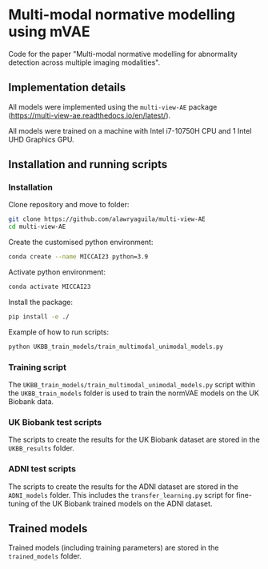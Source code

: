 # Multi-modal normative modelling using mVAE

Code for the paper "Multi-modal normative modelling for abnormality detection across multiple imaging modalities".

## Implementation details

All models were implemented using the ``multi-view-AE`` package (https://multi-view-ae.readthedocs.io/en/latest/).

All models were trained on a machine with Intel i7-10750H CPU and 1 Intel UHD Graphics GPU.

## Installation and running scripts

### Installation
Clone repository and move to folder:
```bash
git clone https://github.com/alawryaguila/multi-view-AE
cd multi-view-AE
```

Create the customised python environment:
```bash
conda create --name MICCAI23 python=3.9
```

Activate python environment:
```bash
conda activate MICCAI23
```

Install the package:
```bash
pip install -e ./
```

Example of how to run scripts:
```bash
python UKBB_train_models/train_multimodal_unimodal_models.py 
```

### Training script
The ```UKBB_train_models/train_multimodal_unimodal_models.py```  script within the ```UKBB_train_models``` folder is used to train the normVAE models on the UK Biobank data. 

### UK Biobank test scripts
The scripts to create the results for the UK Biobank dataset are stored in the  ```UKBB_results``` folder.

### ADNI test scripts
The scripts to create the results for the ADNI dataset are stored in the  ```ADNI_models``` folder. This includes the ```transfer_learning.py``` script for fine-tuning of the UK Biobank trained models on the ADNI dataset.

## Trained models
Trained models (including training parameters) are stored in the ```trained_models``` folder.

